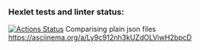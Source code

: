 ### Hexlet tests and linter status:
[![Actions Status](https://github.com/GerusPH/frontend-project-46/workflows/hexlet-check/badge.svg)](https://github.com/GerusPH/frontend-project-46/actions)
Comparising plain json files
https://asciinema.org/a/Ly9c912nh3kUZdOLViwH2bpcD
